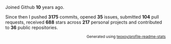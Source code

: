 Joined Github **10** years ago.

Since then I pushed **3175** commits, opened **35** issues, submitted **104** pull requests, received **688** stars across **217** personal projects and contributed to **36** public repositories.

<p align="right"><sub>Generated using <a href="https://github.com/marketplace/actions/profile-readme-stats">teoxoy/profile-readme-stats</a></sub></p>
